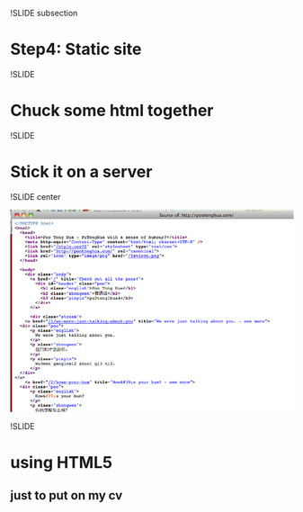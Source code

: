 !SLIDE subsection

# Step4: Static site

!SLIDE

# Chuck some html together

!SLIDE

# Stick it on a server

!SLIDE center

![html](html.png)

!SLIDE

# using HTML5
## just to put on my cv
